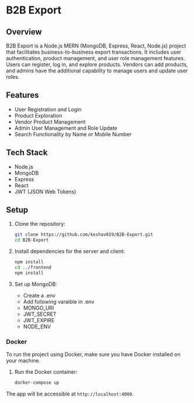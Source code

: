 # B2B Export


## Overview

B2B Export is a Node.js MERN (MongoDB, Express, React, Node.js) project that facilitates business-to-business export transactions. It includes user authentication, product management, and user role management features. Users can register, log in, and explore products. Vendors can add products, and admins have the additional capability to manage users and update user roles.

## Features

- User Registration and Login
- Product Exploration
- Vendor Product Management
- Admin User Management and Role Update
- Search Functionality by Name or Mobile Number

## Tech Stack

- Node.js
- MongoDB
- Express
- React
- JWT (JSON Web Tokens)

## Setup

1. Clone the repository:

   ```bash
   git clone https://github.com/keshav019/B2B-Export.git
   cd B2B-Export
   ```

2. Install dependencies for the server and client:

   ```bash
   npm install
   cd ../frontend
   npm install
   ```

3. Set up MongoDB:

   - Create a .env
   - Add following varaible in .env
   - MONGO_URI
   - JWT_SECRET
   - JWT_EXPIRE
   - NODE_ENV



### Docker

To run the project using Docker, make sure you have Docker installed on your machine.


1. Run the Docker container:

   ```bash
   docker-compose up
   ```


The app will be accessible at `http://localhost:4000`.


